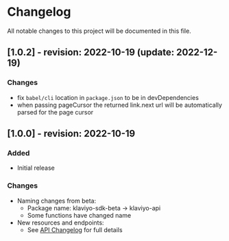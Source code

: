 # Changelog
All notable changes to this project will be documented in this file.

## [1.0.2] - revision: 2022-10-19 (update: 2022-12-19)

### Changes
- fix `babel/cli` location in `package.json` to be in devDependencies
- when passing pageCursor the returned link.next url will be automatically parsed for the page cursor

## [1.0.0] - revision: 2022-10-19

### Added
- Initial release

### Changes
- Naming changes from beta:
    - Package name: klaviyo-sdk-beta → klaviyo-api
    - Some functions have changed name
- New resources and endpoints: 
    - See [API Changelog](https://developers.klaviyo.com/en/docs/changelog_) for full details